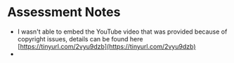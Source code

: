 # Assessment Notes

- I wasn&apos;t able to embed the YouTube video that was provided because of copyright issues, details can be found here [https://tinyurl.com/2vyu9dzb](https://tinyurl.com/2vyu9dzb)
-
